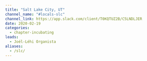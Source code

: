 ```yaml
---
title: "Salt Lake City, UT"
channel_name: "#locals-slc"
channel_link: https://app.slack.com/client/T0KQTUZ2B/C5LNDLJER
date: 2020-02-19
categories:
  - chapter-incubating
leads:
  - Joél-Léhi Organista
aliases:
  - /slc/
---
```

